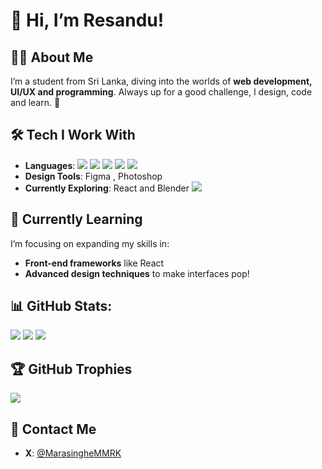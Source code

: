 # 👋 Hi, I’m Resandu!

## 🧑‍💻 About Me
I’m a student from Sri Lanka, diving into the worlds of **web development, UI/UX and programming**. Always up for a good challenge, I design, code and learn. 🚀

## 🛠️ Tech I Work With
- **Languages**: ![](https://img.shields.io/badge/HTML-e34c26?style=flat&logo=html5&logoColor=white) ![](https://img.shields.io/badge/CSS-563d7c?&style=flat&logo=css3&logoColor=white) ![](https://img.shields.io/badge/JavaScript-F7DF1E?style=flat&logo=javascript&logoColor=black) ![](https://img.shields.io/badge/Python-14354C?style=flat&logo=python&logoColor=white) ![](https://img.shields.io/badge/Bootstrap-7952B3?style=flat&logo=bootstrap&logoColor=white)
- **Design Tools**: Figma , Photoshop
- **Currently Exploring**: React and Blender ![](https://img.shields.io/badge/React-61DAFB?style=flat&logo=react&logoColor=black)

## 🌱 Currently Learning
I’m focusing on expanding my skills in:
- **Front-end frameworks** like React
- **Advanced design techniques** to make interfaces pop!

## 📊 GitHub Stats:
![](https://github-readme-stats.vercel.app/api?username=ResanduMarasinghe&theme=dracula&hide_border=false&include_all_commits=false&count_private=false)
![](https://github-readme-streak-stats.herokuapp.com/?user=ResanduMarasinghe&theme=dracula&hide_border=false)
![](https://github-readme-stats.vercel.app/api/top-langs/?username=ResanduMarasinghe&theme=dracula&hide_border=false&include_all_commits=false&count_private=false&layout=compact)

## 🏆 GitHub Trophies
![](https://github-profile-trophy.vercel.app/?username=ResanduMarasinghe&theme=dracula&no-frame=false&no-bg=true&margin-w=4)

## 🤝 Contact Me
- **X**: [@MarasingheMMRK](https://x.com/MarasingheMMRK)

<!---
ResanduMarasinghe/ResanduMarasinghe is a ✨ special ✨ repository because its `README.md` (this file) appears on your GitHub profile.
You can click the Preview link to take a look at your changes.
--->
